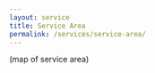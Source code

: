 ```yaml
---
layout: service
title: Service Area
permalink: /services/service-area/
---
```

(map of service area)